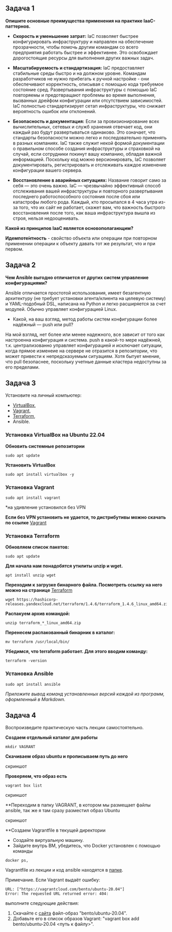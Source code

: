 ## Задача 1

**Опишите основные преимущества применения на практике IaaC-паттернов.**

 * **Скорость и уменьшение затрат:** IaC позволяет быстрее конфигурировать инфраструктуру и направлен на обеспечение прозрачности, чтобы помочь другим командам со всего предприятия работать быстрее и эффективнее. Это освобождает дорогостоящие ресурсы для выполнения других важных задач.

 * **Масштабируемость и стандартизация:** IaC предоставляет стабильные среды быстро и на должном уровне. Командам разработчиков не нужно прибегать к ручной настройке - они обеспечивают корректность, описывая с помощью кода требуемое состояние сред. Развертывания инфраструктуры с помощью IaC повторяемы и предотвращают проблемы во время выполнения, вызванных дрейфом конфигурации или отсутствием зависимостей. IaC полностью стандартизирует сетап инфраструктуры, что снижает вероятность ошибок или отклонений.

 * **Безопасность и документация:** Если за провизионирование всех вычислительных, сетевых и служб хранения отвечает код, они каждый раз будут развертываться одинаково. Это означает, что стандарты безопасности можно легко и последовательно применять в разных компаниях. IaC также служит некой формой документации о правильном способе создания инфраструктуры и страховкой на случай, если сотрудники покинут вашу компанию, обладая важной информацией. Поскольку код можно версионировать, IaC позволяет документировать, регистрировать и отслеживать каждое изменение конфигурации вашего сервера.

 * **Восстановление в аварийных ситуациях:** Название говорит само за себя — это очень важно. IaC — чрезвычайно эффективный способ отслеживания вашей инфраструктуры и повторного развертывания последнего работоспособного состояния после сбоя или катастрофы любого рода. Каждый, кто просыпался в 4 часа утра из-за того, что их сайт не работает, скажет вам, что важность быстрого восстановления после того, как ваша инфраструктура вышла из строя, нельзя недооценивать.

**Какой из принципов IaaC является основополагающим?**

**Идемпоте́нтность** - свойство объекта или операции при повторном применении операции к объекту давать тот же результат, что и при первом.

## Задача 2

**Чем Ansible выгодно отличается от других систем управление конфигурациями?**

Ansible отличается простотой использования, имеет безагентную архитектуру (не требует установки агента/клиента на целевую систему) и YAML-подобный DSL, написана на Python и легко расширяется за счет модулей. Обычно управляет конфигурацией Linux.

- Какой, на ваш взгляд, метод работы систем конфигурации более надёжный — push или pull?

На мой взгляд, нет более или менее надежного, все зависит от того как настроенна конфигурация и система. push в какой-то мере надёжней, т.к. централизованно управляет конфигурацией и исключает ситуации, когда прямое изменеие на сервере не отразится в репозитории, что может привести к непредсказуемым ситуациям. Хотя бытует мнение, что pull безопаснее, поскольку учетные данные кластера недоступны за его пределами.

## Задача 3

Установите на личный компьютер:

- [VirtualBox](https://www.virtualbox.org/),
- [Vagrant](https://github.com/netology-code/devops-materials),
- [Terraform](https://github.com/netology-code/devops-materials/blob/master/README.md),
- Ansible.

### Установка VirtualBox на Ubuntu 22.04
**Обновить системные репозитории**
```
sudo apt update
```

**Установить VirtualBox**
```
sudo apt install virtualbox -y
```
### Установка Vagrant
```
sudo apt install vagrant
```
*на удивление установился без VPN

**Если без VPN установить не удается, то дистрибутивы можно скачать по ссылке** [Vagrant](https://github.com/netology-code/devops-materials)

### Установка Terraform
**Обновляем список пакетов:**
```
sudo apt update
```
**Для начала нам понадобятся утилиты unzip и wget.**
```
apt install unzip wget
```
**Переходим к загрузке бинарного файла. Посмотреть ссылку на него можно на странице** [Terraform](https://hashicorp-releases.yandexcloud.net/terraform/)
```
wget https://hashicorp-releases.yandexcloud.net/terraform/1.4.6/terraform_1.4.6_linux_amd64.zip
```
**Распакуем архив командой:**
```
unzip terraform_*_linux_amd64.zip
```
**Перенесем распакованный бинарник в каталог:**
```
mv terraform /usr/local/bin/
```
**Убедимся, что terraform работает. Для этого вводим команду:**
```
terraform -version
```
### Установка Ansible
```
sudo apt install ansible
```

*Приложите вывод команд установленных версий каждой из программ, оформленный в Markdown.*

## Задача 4 

Воспроизведите практическую часть лекции самостоятельно.

**Создаем отдельный каталог для работы**
```
mkdir VAGRANT
```
**Скачиваем образ ubuntu и прописываем путь до него**

скриншот

**Проверяем, что образ есть**
```
vagrant box list
```
скриншот

**Переходим в папку VAGRANT, в котором мы размещает файлы ansible, так же я там сразу разместил образ Ubuntu

скриншот

**Создаем Vagrantfile в текущей директории


- Создайте виртуальную машину.
- Зайдите внутрь ВМ, убедитесь, что Docker установлен с помощью команды
```
docker ps,
```
Vagrantfile из лекции и код ansible находятся в [папке](https://github.com/netology-code/virt-homeworks/tree/virt-11/05-virt-02-iaac/src).

Примечание. Если Vagrant выдаёт ошибку:
```
URL: ["https://vagrantcloud.com/bento/ubuntu-20.04"]     
Error: The requested URL returned error: 404:
```

выполните следующие действия:

1. Скачайте с [сайта](https://app.vagrantup.com/bento/boxes/ubuntu-20.04) файл-образ "bento/ubuntu-20.04".
2. Добавьте его в список образов Vagrant: "vagrant box add bento/ubuntu-20.04 <путь к файлу>".
